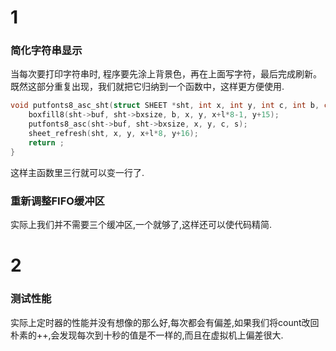 # 1

### 简化字符串显示

当每次要打印字符串时, 程序要先涂上背景色，再在上面写字符，最后完成刷新。既然这部分重复出现，我们就把它归纳到一个函数中，这样更方便使用.

```c
void putfonts8_asc_sht(struct SHEET *sht, int x, int y, int c, int b, char *s, int l){
	boxfill8(sht->buf, sht->bxsize, b, x, y, x+l*8-1, y+15);
	putfonts8_asc(sht->buf, sht->bxsize, x, y, c, s);
	sheet_refresh(sht, x, y, x+l*8, y+16);
	return ;
}
```

这样主函数里三行就可以变一行了.

### 重新调整FIFO缓冲区

实际上我们并不需要三个缓冲区,一个就够了,这样还可以使代码精简.

# 2

### 测试性能

实际上定时器的性能并没有想像的那么好,每次都会有偏差,如果我们将count改回朴素的++,会发现每次到十秒的值是不一样的,而且在虚拟机上偏差很大.

